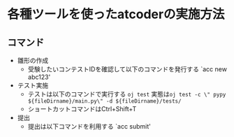# 各種ツールを使ったatcoderの実施方法

## コマンド

- 雛形の作成
  - 受験したいコンテストIDを確認して以下のコマンドを発行する
  `acc new abc123'
- テスト実施
  - テストは以下のコマンドで実行する
  `oj test`
  実態は`oj test -c \" pypy ${fileDirname}/main.py\" -d ${fileDirname}/tests/`
  - ショートカットコマンドはCtrl+Shift+T
- 提出
  - 提出は以下コマンドを利用する
  `acc submit'
